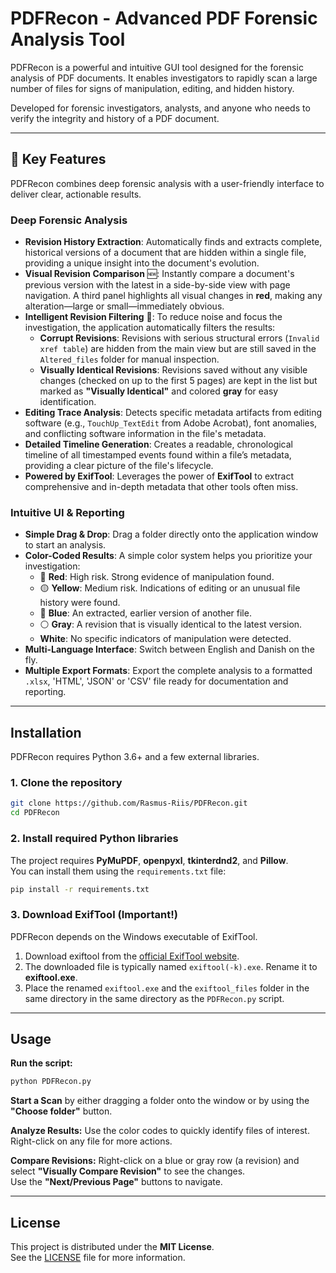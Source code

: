 # PDFRecon - Advanced PDF Forensic Analysis Tool

PDFRecon is a powerful and intuitive GUI tool designed for the forensic analysis of PDF documents. It enables investigators to rapidly scan a large number of files for signs of manipulation, editing, and hidden history.

Developed for forensic investigators, analysts, and anyone who needs to verify the integrity and history of a PDF document.

---

## 🔑 Key Features

PDFRecon combines deep forensic analysis with a user-friendly interface to deliver clear, actionable results.

### Deep Forensic Analysis
* **Revision History Extraction**: Automatically finds and extracts complete, historical versions of a document that are hidden within a single file, providing a unique insight into the document's evolution.
* **Visual Revision Comparison** 🆕: Instantly compare a document's previous version with the latest in a side-by-side view with page navigation. A third panel highlights all visual changes in **red**, making any alteration—large or small—immediately obvious.
* **Intelligent Revision Filtering** 🔎: To reduce noise and focus the investigation, the application automatically filters the results:
  * **Corrupt Revisions**: Revisions with serious structural errors (`Invalid xref table`) are hidden from the main view but are still saved in the `Altered_files` folder for manual inspection.
  * **Visually Identical Revisions**: Revisions saved without any visible changes (checked on up to the first 5 pages) are kept in the list but marked as **"Visually Identical"** and colored **gray** for easy identification.
* **Editing Trace Analysis**: Detects specific metadata artifacts from editing software (e.g., `TouchUp_TextEdit` from Adobe Acrobat), font anomalies, and conflicting software information in the file's metadata.
* **Detailed Timeline Generation**: Creates a readable, chronological timeline of all timestamped events found within a file’s metadata, providing a clear picture of the file's lifecycle.
* **Powered by ExifTool**: Leverages the power of **ExifTool** to extract comprehensive and in-depth metadata that other tools often miss.

### Intuitive UI & Reporting
* **Simple Drag & Drop**: Drag a folder directly onto the application window to start an analysis.
* **Color-Coded Results**: A simple color system helps you prioritize your investigation:
  * 🔴 **Red**: High risk. Strong evidence of manipulation found.
  * 🟡 **Yellow**: Medium risk. Indications of editing or an unusual file history were found.
  * 🔵 **Blue**: An extracted, earlier version of another file.
  * ⚪ **Gray**: A revision that is visually identical to the latest version.
  * **White**: No specific indicators of manipulation were detected.
* **Multi-Language Interface**: Switch between English and Danish on the fly.
* **Multiple Export Formats**: Export the complete analysis to a formatted `.xlsx`, 'HTML', 'JSON' or 'CSV' file ready for documentation and reporting.

---

## Installation

PDFRecon requires Python 3.6+ and a few external libraries.

### 1. Clone the repository
```bash
git clone https://github.com/Rasmus-Riis/PDFRecon.git
cd PDFRecon
```

### 2. Install required Python libraries
The project requires **PyMuPDF**, **openpyxl**, **tkinterdnd2**, and **Pillow**.  
You can install them using the `requirements.txt` file:
```bash
pip install -r requirements.txt
```

### 3. Download ExifTool (Important!)
PDFRecon depends on the Windows executable of ExifTool.

1. Download exiftool from the [official ExifTool website](https://exiftool.org/).
2. The downloaded file is typically named `exiftool(-k).exe`. Rename it to **exiftool.exe**.
3. Place the renamed `exiftool.exe` and the `exiftool_files` folder in the same directory in the same directory as the `PDFRecon.py` script.

---

## Usage

**Run the script:**
```bash
python PDFRecon.py
```

**Start a Scan** by either dragging a folder onto the window or by using the **"Choose folder"** button.

**Analyze Results:** Use the color codes to quickly identify files of interest. Right-click on any file for more actions.

**Compare Revisions:** Right-click on a blue or gray row (a revision) and select **"Visually Compare Revision"** to see the changes.  
Use the **"Next/Previous Page"** buttons to navigate.

---

## License

This project is distributed under the **MIT License**.  
See the [LICENSE](LICENSE) file for more information.

